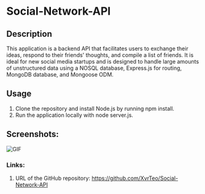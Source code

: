 # Social-Network-API

## Description

This application is a backend API that facilitates users to exchange their ideas, respond to their friends' thoughts, and compile a list of friends. It is ideal for new social media startups and is designed to handle large amounts of unstructured data using a NOSQL database, Express.js for routing, MongoDB database, and Mongoose ODM.

## Usage

1. Clone the repository and install Node.js by running npm install.
2. Run the application locally with node server.js.

## Screenshots:

![GIF](./assets/animation.gif)

### Links:

1. URL of the GitHub repository: https://github.com/XvrTeo/Social-Network-API
